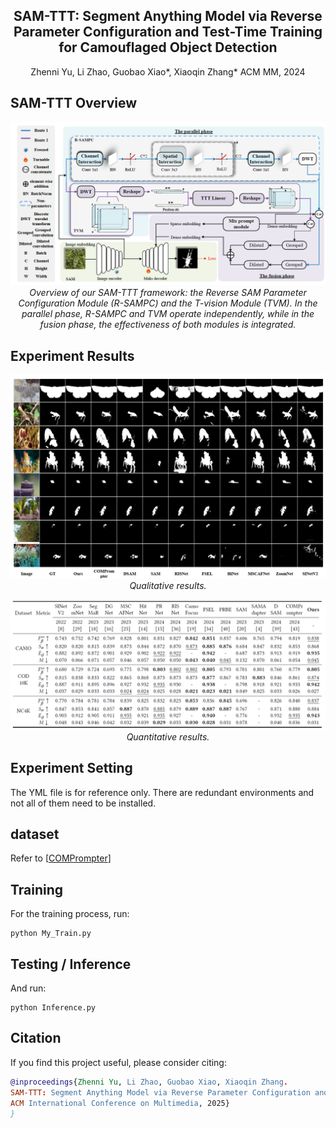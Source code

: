 <div align="center">
<h2>SAM-TTT: Segment Anything Model via Reverse Parameter Configuration and Test-Time Training for Camouflaged Object Detection
</h2>
Zhenni Yu, Li Zhao, Guobao Xiao*, Xiaoqin Zhang*
ACM MM, 2024
</div>


## SAM-TTT Overview
<p align="center">
    <img src="asset/SAM-TTT.png"/> <br/>
    <em> 
    Overview of our SAM-TTT framework: the Reverse SAM Parameter Configuration Module (R-SAMPC) and the T-vision Module
(TVM). In the parallel phase, R-SAMPC and TVM operate independently, while in the fusion phase, the effectiveness of both modules is
integrated.
    </em>
</p>

## Experiment Results

<p align="center">
    <img src="asset/Qualitative_analysis.png"/> <br/>
    <em>
    Qualitative results.
    </em>
</p>


<p align="center">
    <img src="asset/Quantitative_result.png"/> <br/>
    <em> 
    Quantitative results.
    </em>
</p>





## Experiment Setting

The YML file is for reference only. There are redundant environments and not all of them need to be installed.

## dataset
Refer to [[COMPrompter](https://github.com/guobaoxiao/COMPrompter)]


## Training
For the training process, run:

    python My_Train.py

## Testing / Inference

And run:

    python Inference.py


## Citation

If you find this project useful, please consider citing:

```bibtex
@inproceedings{Zhenni Yu, Li Zhao, Guobao Xiao, Xiaoqin Zhang. 
SAM-TTT: Segment Anything Model via Reverse Parameter Configuration and Test-Time Training for Camouflaged Object Detection [C]. 
ACM International Conference on Multimedia, 2025}
}
```